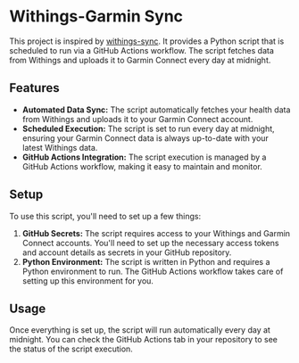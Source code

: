 # Withings-Garmin Sync

This project is inspired by [withings-sync](https://github.com/jaroslawhartman/withings-sync). It provides a Python script that is scheduled to run via a GitHub Actions workflow. The script fetches data from Withings and uploads it to Garmin Connect every day at midnight.

## Features

- **Automated Data Sync:** The script automatically fetches your health data from Withings and uploads it to your Garmin Connect account.
- **Scheduled Execution:** The script is set to run every day at midnight, ensuring your Garmin Connect data is always up-to-date with your latest Withings data.
- **GitHub Actions Integration:** The script execution is managed by a GitHub Actions workflow, making it easy to maintain and monitor.

## Setup

To use this script, you'll need to set up a few things:

1. **GitHub Secrets:** The script requires access to your Withings and Garmin Connect accounts. You'll need to set up the necessary access tokens and account details as secrets in your GitHub repository.
2. **Python Environment:** The script is written in Python and requires a Python environment to run. The GitHub Actions workflow takes care of setting up this environment for you.

## Usage

Once everything is set up, the script will run automatically every day at midnight. You can check the GitHub Actions tab in your repository to see the status of the script execution.